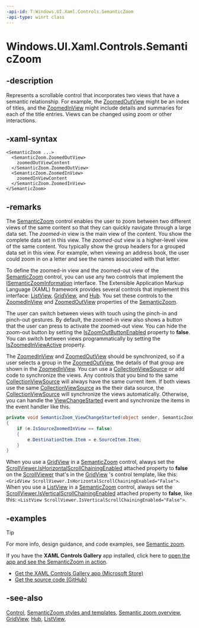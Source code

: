 ```yaml
---
-api-id: T:Windows.UI.Xaml.Controls.SemanticZoom
-api-type: winrt class
---
```


<!-- Class syntax.
public class SemanticZoom : Windows.UI.Xaml.Controls.Control, Windows.UI.Xaml.Controls.ISemanticZoom
-->

# Windows.UI.Xaml.Controls.SemanticZoom

## -description
Represents a scrollable control that incorporates two views that have a semantic relationship. For example, the [ZoomedOutView](semanticzoom_zoomedoutview.md) might be an index of titles, and the [ZoomedInView](semanticzoom_zoomedinview.md) might include details and summaries for each of the title entries. Views can be changed using zoom or other interactions.

## -xaml-syntax
```xaml
<SemanticZoom ...>
  <SemanticZoom.ZoomedOutView>
    zoomedOutViewContent
  </SemanticZoom.ZoomedOutView>
  <SemanticZoom.ZoomedInView>
    zoomedInViewContent
  </SemanticZoom.ZoomedInView>
</SemanticZoom>

```


## -remarks
The [SemanticZoom](semanticzoom.md) control enables the user to zoom between two different views of the same content so that they can quickly navigate through a large data set. The *zoomed-in* view is the main view of the content. You show the complete data set in this view. The *zoomed-out* view is a higher-level view of the same content. You typically show the group headers for a grouped data set in this view. For example, when viewing an address book, the user could zoom in on a letter and see the names associated with that letter.

To define the zoomed-in view and the zoomed-out view of the [SemanticZoom](semanticzoom.md) control, you can use any two controls that implement the [ISemanticZoomInformation](isemanticzoominformation.md) interface. The Extensible Application Markup Language (XAML) framework provides several controls that implement this interface: [ListView](http://msdn.microsoft.com/library/c58cccc9-7f85-4b13-a0d5-7f584f2ca4e6), [GridView](gridview.md), and [Hub](hub.md). You set these controls to the [ZoomedInView](semanticzoom_zoomedinview.md) and [ZoomedOutView](semanticzoom_zoomedoutview.md) properties of the [SemanticZoom](semanticzoom.md).

The user can switch between views with touch using the pinch-in and pinch-out gestures. By default, the zoomed-in view also shows a button that the user can press to activate the zoomed-out view. You can hide the zoom-out button by setting the [IsZoomOutButtonEnabled](semanticzoom_iszoomoutbuttonenabled.md) property to **false**. You can switch between views programmatically by setting the [IsZoomedInViewActive](semanticzoom_iszoomedinviewactive.md) property.

The [ZoomedInView](semanticzoom_zoomedinview.md) and [ZoomedOutView](semanticzoom_zoomedoutview.md) should be synchronized, so if a user selects a group in the [ZoomedOutView](semanticzoom_zoomedoutview.md), the details of that group are shown in the [ZoomedInView](semanticzoom_zoomedinview.md). You can use a [CollectionViewSource](../windows.ui.xaml.data/collectionviewsource.md) or add code to synchronize the views. Any controls that you bind to the same [CollectionViewSource](../windows.ui.xaml.data/collectionviewsource.md) will always have the same current item. If both views use the same [CollectionViewSource](../windows.ui.xaml.data/collectionviewsource.md) as the their data source, the [CollectionViewSource](../windows.ui.xaml.data/collectionviewsource.md) will synchronize the views automatically. Otherwise, you can handle the [ViewChangeStarted](semanticzoom_viewchangestarted.md) event and synchronize the items in the event handler like this.



```csharp
private void SemanticZoom_ViewChangeStarted(object sender, SemanticZoomViewChangedEventArgs e)
{
    if (e.IsSourceZoomedInView == false)
    {
        e.DestinationItem.Item = e.SourceItem.Item;
    }
}
```

When you use a [GridView](gridview.md) in a [SemanticZoom](semanticzoom.md) control, always set the [ScrollViewer.IsHorizontalScrollChainingEnabled](scrollviewer_ishorizontalscrollchainingenabled.md) attached property to **false** on the [ScrollViewer](scrollviewer.md) that's in the [GridView](gridview.md) 's control template, like this: `<GridView ScrollViewer.IsHorizontalScrollChainingEnabled="False">`. When you use a [ListView](listview.md) in a [SemanticZoom](semanticzoom.md) control, always set the [ScrollViewer.IsVerticalScrollChainingEnabled](scrollviewer_isverticalscrollchainingenabled.md) attached property to **false**, like this: `<ListView ScrollViewer.IsVerticalScrollChainingEnabled="False">`.

## -examples

> [!TIP]
> For more info, design guidance, and code examples, see [Semantic zoom](/windows/uwp/design/controls-and-patterns/semantic-zoom).
>
> If you have the **XAML Controls Gallery** app installed, click here to [open the app and see the SemanticZoom in action](xamlcontrolsgallery:/item/SemanticZoom).
> + [Get the XAML Controls Gallery app (Microsoft Store)](https://www.microsoft.com/store/productId/9MSVH128X2ZT)
> + [Get the source code (GitHub)](https://github.com/Microsoft/Xaml-Controls-Gallery)

## -see-also
[Control](control.md), [SemanticZoom styles and templates](http://msdn.microsoft.com/library/7d34cb53-d6d0-4856-b495-166b67d896c4), [Semantic zoom overview](https://docs.microsoft.com/windows/uwp/design/controls-and-patterns/semantic-zoom), [GridView](gridview.md), [Hub](hub.md), [ListView](listview.md),